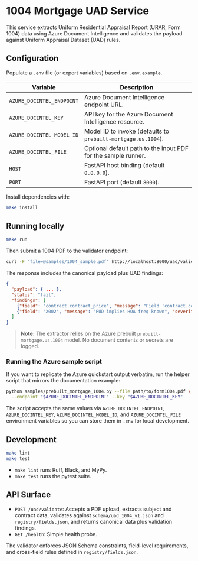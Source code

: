 # 1004 Mortgage UAD Service

This service extracts Uniform Residential Appraisal Report (URAR, Form 1004) data using
Azure Document Intelligence and validates the payload against Uniform Appraisal Dataset
(UAD) rules.

## Configuration

Populate a `.env` file (or export variables) based on `.env.example`.

| Variable | Description |
| --- | --- |
| `AZURE_DOCINTEL_ENDPOINT` | Azure Document Intelligence endpoint URL. |
| `AZURE_DOCINTEL_KEY` | API key for the Azure Document Intelligence resource. |
| `AZURE_DOCINTEL_MODEL_ID` | Model ID to invoke (defaults to `prebuilt-mortgage.us.1004`). |
| `AZURE_DOCINTEL_FILE` | Optional default path to the input PDF for the sample runner. |
| `HOST` | FastAPI host binding (default `0.0.0.0`). |
| `PORT` | FastAPI port (default `8000`). |

Install dependencies with:

```bash
make install
```

## Running locally

```bash
make run
```

Then submit a 1004 PDF to the validator endpoint:

```bash
curl -F "file=@samples/1004_sample.pdf" http://localhost:8000/uad/validate | jq
```

The response includes the canonical payload plus UAD findings:

```json
{
  "payload": { ... },
  "status": "fail",
  "findings": [
    {"field": "contract.contract_price", "message": "Field 'contract.contract_price' is required", "severity": "error", "rule": "uad_requirement"},
    {"field": "X002", "message": "PUD implies HOA freq known", "severity": "warn", "rule": "X002"}
  ]
}
```

> **Note:** The extractor relies on the Azure prebuilt `prebuilt-mortgage.us.1004` model. No
> document contents or secrets are logged.

### Running the Azure sample script

If you want to replicate the Azure quickstart output verbatim, run the helper script that
mirrors the documentation example:

```bash
python samples/prebuilt_mortgage_1004.py --file path/to/form1004.pdf \
  --endpoint "$AZURE_DOCINTEL_ENDPOINT" --key "$AZURE_DOCINTEL_KEY"
```

The script accepts the same values via `AZURE_DOCINTEL_ENDPOINT`, `AZURE_DOCINTEL_KEY`,
`AZURE_DOCINTEL_MODEL_ID`, and `AZURE_DOCINTEL_FILE` environment variables so you can
store them in `.env` for local development.

## Development

```bash
make lint
make test
```

- `make lint` runs Ruff, Black, and MyPy.
- `make test` runs the pytest suite.

## API Surface

- `POST /uad/validate`: Accepts a PDF upload, extracts subject and contract data,
  validates against `schema/uad_1004_v1.json` and `registry/fields.json`, and returns
  canonical data plus validation findings.
- `GET /health`: Simple health probe.

The validator enforces JSON Schema constraints, field-level requirements, and
cross-field rules defined in `registry/fields.json`.
